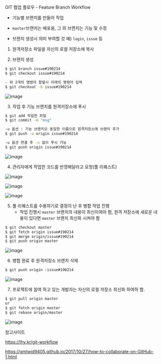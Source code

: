GIT 협업 플로우 - Feature Branch Workflow

- 기능별 브랜치를 만들어 작업

- `master`브랜치는 배포용, 그 외 브랜치는 기능 및 수정

- 브랜치 생성시 의미 부여할 것  예) `login`, `issue` 등



1. 원격저장소 파일을 자신의 로컬 저장소에 복사

2. 브랜치 생성
```sh
$ git branch issue#190214
$ git checkout issue#190214

- 위 2개의 명령어 합할시 아래의 명령어 입력
$ git checkout -b issue#190214
```

![image](https://user-images.githubusercontent.com/43169339/52756824-01598a00-3046-11e9-8351-459f0ed90b24.png)

3. 작업 후 기능 브랜치를 원격저장소에 푸시
```sh
$ git add 작업한 파일
$ git commit -m "msg"

-u 옵션 : 기능 브랜치오 동일한 이름으로 원격저장소에 브랜치 추가
$ git push -u origin issue#190214

-u 옵션 연결 후 -u 없이 푸시 가능
$ git push origin issue#190214
```

![image](https://user-images.githubusercontent.com/43169339/52758695-9a8b9f00-304c-11e9-8be3-072ea2d28cb1.png)


4. 관리자에게 작업한 코드를 반영해달라고 요청(풀 리퀘스트)

![image](https://user-images.githubusercontent.com/43169339/52758673-8647a200-304c-11e9-8371-d1c47d57cd93.png)

![image](https://user-images.githubusercontent.com/43169339/52758661-79c34980-304c-11e9-8fbd-d5320441af97.png)

![image](https://user-images.githubusercontent.com/43169339/52758647-69ab6a00-304c-11e9-9cdc-1634f7399f18.png)

5. 풀 리퀘스트를 수용하기로 결정이 난 후 병합 작업 진행
   - 작업 진행시 `master` 브랜치의 내용이 최신이여야 함, 원격 저장소에 새로운 내용이 있다면 `master` 브랜치 최신화 시켜야 함
```sh
$ git checkout master
$ git fetch origin issue#190214
$ git merge origin/issue#190214
$ git push origin master
```

![image](https://user-images.githubusercontent.com/43169339/52758241-e50c1c00-304a-11e9-94e8-cad061db0ac0.png)

6. 병합 완료 후 원격저장소 브랜치 삭제
```sh
$ git push origin :issue#190214
```

   ![image](https://user-images.githubusercontent.com/43169339/52758382-5ea40a00-304b-11e9-98c0-621ce1521a02.png)

7. 프로젝트에 참여 하고 있는 개발자는 자신의 로컬 저장소 최신화 하여하 함.
```sh
$ git pull origin master
or
$ git fetch origin master
$ git rebase origin/master
```
![image](https://user-images.githubusercontent.com/43169339/52758519-e5f17d80-304b-11e9-8bff-2496e6f1705a.png)






참고사이트

https://lhy.kr/git-workflow

https://gmlwjd9405.github.io/2017/10/27/how-to-collaborate-on-GitHub-1.html